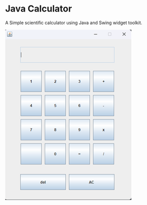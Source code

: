 # Java Calculator
A Simple scientific calculator using Java and Swing widget toolkit.

![img.png](assets/img.png)